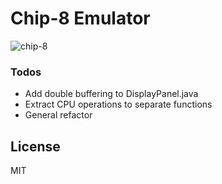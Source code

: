 # Chip-8 Emulator

![chip-8](https://i.imgur.com/nsimcJk.png)


### Todos

 - Add double buffering to DisplayPanel.java
 - Extract CPU operations to separate functions
 - General refactor


License
-------


MIT